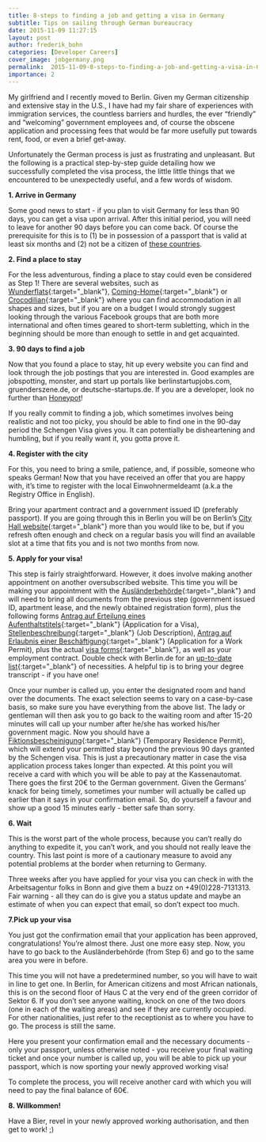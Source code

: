 ```yaml
---
title: 8-steps to finding a job and getting a visa in Germany
subtitle: Tips on sailing through German bureaucracy
date: 2015-11-09 11:27:15
layout: post
author: frederik_bohn
categories: [Developer Careers]
cover_image: jobgermany.png
permalink:  2015-11-09-8-steps-to-finding-a-job-and-getting-a-visa-in-Germany/
importance: 2
---
```


My girlfriend and I recently moved to Berlin. Given my German citizenship and extensive stay in the U.S., I have had my fair share of experiences with immigration services, the countless barriers and hurdles, the ever “friendly” and “welcoming” government employees and, of course the obscene application and processing fees that would be far more usefully put towards rent, food, or even a brief get-away.

<!--more--> 


Unfortunately the German process is just as frustrating and unpleasant. But the following is a practical step-by-step guide detailing how we successfully completed the visa process, the little  little things that we encountered to be unexpectedly useful, and a few words of wisdom.

**1. Arrive in Germany**

Some good news to start - if you plan to visit Germany for less than 90 days, you can get a visa upon arrival. After this initial period, you will need to leave for another 90 days before you can come back. Of course the prerequisite for this is to (1) be in possession of a passport that is valid at least six months and (2) not be a citizen of [these countries][1].

**2. Find a place to stay**

For the less adventurous, finding a place to stay could even be considered as Step 1!
There are several websites, such as [Wunderflats][2]{:target="_blank"}, [Coming-Home][3]{:target="_blank"} or [Crocodilian][4]{:target="_blank"} where you can find accommodation in all shapes and sizes, but if you are on a budget I would strongly suggest looking through the various Facebook groups that are both more international and often times geared to short-term subletting, which in the beginning should be more than enough to settle in and get acquainted.

**3. 90 days to find a job**

Now that you found a place to stay, hit up every website you can find and look through the job postings that you are interested in. Good examples are jobspotting, monster, and start up portals like berlinstartupjobs.com, gruenderszene.de, or deutsche-startups.de. If you are a developer, look no further than [Honeypot][13]!

If you really commit to finding a job, which sometimes involves being realistic and not too picky, you should be able to find one in the 90-day period the Schengen Visa gives you. It can potentially be disheartening and humbling, but if you really want it, you gotta prove it.

**4. Register with the city**

For this, you need to bring a smile, patience, and, if possible, someone who speaks German! Now that you have received an offer that you are happy with, it’s time to register with the local Einwohnermeldeamt (a.k.a the Registry Office in English).

Bring your apartment contract and a government issued ID (preferably passport). If you are going through this in Berlin you will be on Berlin’s [City Hall website][5]{:target="_blank"} more than you would like to be, but if you refresh often enough and check on a regular basis you will find an available slot at a time that fits you and is not two months from now.

**5. Apply for your visa!**

This step is fairly straightforward. However, it does involve making another appointment on another oversubscribed website. This time you will be making your appointment with the [Ausländerbehörde][6]{:target="_blank"} and will need to bring all documents from the previous step (government issued ID, apartment lease, and the newly obtained registration form), plus  the following forms [Antrag auf Erteilung eines Aufenthaltstitels][7]{:target="_blank"} (Application for a Visa), [Stellenbeschreibung][8]{:target="_blank"} (Job Description), [Antrag auf Erlaubnis einer Beschäftigung][9]{:target="_blank"} (Application for a Work Permit), plus the actual [visa forms][10]{:target="_blank"}, as well as your employment contract. Double check with Berlin.de for an [up-to-date list][11]{:target="_blank"} of necessities. A helpful tip is to bring your degree transcript - if you have one!

Once your number is called up, you enter the designated room and hand over the documents. The exact selection seems to vary on a case-by-case basis, so make sure you have everything from the above list. The lady or gentleman will then ask you to go back to the waiting room and after 15-20 minutes will call up your number after he/she has worked his/her government magic. Now you should have a [Fiktionsbescheinigung][12]{:target="_blank"} (Temporary Residence Permit), which will extend your permitted stay beyond the previous 90 days granted by the Schengen visa. This is just a precautionary matter in case the visa application process takes longer than expected. At this point you will receive a card with which you will be able to pay at the Kassenautomat. There goes the first 20€ to the German government. Given the Germans’ knack for being timely, sometimes your number will actually be called up earlier than it says in your confirmation email. So, do yourself a favour and show up a good 15 minutes early - better safe than sorry.

**6. Wait**

This is the worst part of the whole process, because you can’t really do anything to expedite it, you can’t work, and you should not really leave the country. This last point is more of a cautionary measure to avoid any potential problems at the border when returning to Germany.

Three weeks after you have applied for your visa you can check in with the Arbeitsagentur folks in Bonn and give them a buzz on +49(0)228-7131313. Fair warning - all they can do is give you a status update and maybe an estimate of when you can expect that email, so don’t expect too much.

**7.Pick up your visa**

You just got the confirmation email that your application has been approved, congratulations! You’re almost there. Just one more easy step. Now, you have to go back to the Ausländerbehörde (from Step 6) and go to the same area you were in before.

This time you will not have a predetermined number, so you will have to wait in line to get one. In Berlin, for American citizens and most African nationals, this is on the second floor of Haus C at the very end of the green corridor of Sektor 6. If you don’t see anyone waiting, knock on one of the two doors (one in each of the waiting areas) and see if they are currently occupied. For other nationalities, just refer to the receptionist as to where you have to go. The process is still the same.

Here you present your confirmation email and the necessary documents - only your passport, unless otherwise noted - you receive your final waiting ticket and once your number is called up, you will be able to pick up your passport, which is now sporting your newly approved working visa!

To complete the process, you will receive another card with which you will need to pay the final balance of 60€.

**8. Willkommen!**

Have a Bier, revel in your newly approved working authorisation, and then get to work! ;)


[1]: http://eur-lex.europa.eu/legal-content/EN/ALL/?uri=CELEX:32001R0539 "Scroll to Annex 1"
[2]: http://wunderflats.com/
[3]: http://www.coming-home.org/
[4]: https://www.crocodilian.de/
[5]: https://service.berlin.de/terminvereinbarung/termin/tag.php?termin=1&dienstleister%5B%5D=122210&dienstleister%5B%5D=122217&dienstleister%5B%5D=122219&dienstleister%5B%5D=122227&dienstleister%5B%5D=122231&dienstleister%5B%5D=122238&dienstleister%5B%5D=122243&dienstleister%5B%5D=122252&dienstleister%5B%5D=122260&dienstleister%5B%5D=122262&dienstleister%5B%5D=122254&dienstleister%5B%5D=122271&dienstleister%5B%5D=122273&dienstleister%5B%5D=122277&dienstleister%5B%5D=122280&dienstleister%5B%5D=122282&dienstleister%5B%5D=122284&dienstleister%5B%5D=122291&dienstleister%5B%5D=122285&dienstleister%5B%5D=122286&dienstleister%5B%5D=122296&dienstleister%5B%5D=150230&dienstleister%5B%5D=122301&dienstleister%5B%5D=122297&dienstleister%5B%5D=122294&dienstleister%5B%5D=122312&dienstleister%5B%5D=122314&dienstleister%5B%5D=122304&dienstleister%5B%5D=122311&dienstleister%5B%5D=122309&dienstleister%5B%5D=317869&dienstleister%5B%5D=324433&dienstleister%5B%5D=325341&dienstleister%5B%5D=324434&dienstleister%5B%5D=324435&dienstleister%5B%5D=122281&dienstleister%5B%5D=324414&dienstleister%5B%5D=122283&dienstleister%5B%5D=122279&dienstleister%5B%5D=122276&dienstleister%5B%5D=122274&dienstleister%5B%5D=122267&dienstleister%5B%5D=122246&dienstleister%5B%5D=122251&dienstleister%5B%5D=122257&dienstleister%5B%5D=122208&dienstleister%5B%5D=122226&anliegen%5B%5D=120686&herkunft=%2Fterminvereinbarung%2F "Make a appointment"
[6]: https://formular.berlin.de/xima-forms-29/get/14443770309460000?mandantid=/OTVBerlin_LABO_XIMA/000-01/instantiationTasks.properties
[7]: http://www.berlin.de/formularserver/formular.php?72301 "Application for a Visa"
[8]: https://www.berlin.de/labo/_assets/zuwanderung/stellenbeschreibung.pdf "Job Description"
[9]: https://www.berlin.de/labo/_assets/zuwanderung/antrag-auf-erlaubnis-einer-beschaeftigung.pdf "Application for work permit"
[10]: http://www.germany.info/Vertretung/usa/en/05__Legal/02__Directory__Services/01__Visa/__Employment__Visa.html "Visa application"
[11]: https://www.berlin.de/labo/willkommen-in-berlin/dienstleistungen/service.245714.php/dienstleistung/305304/en/
[12]: https://upload.wikimedia.org/wikipedia/commons/c/cd/Fiktionsbescheinigung-Klebeetikett.jpg "Example Temporary Residence Permit"
[13]: https://www.honeypot.io/ "The developer-focused job platform"
[14]: https://www.honeypot.io/users/sign_up?utm_source=blog "Sign-up"
